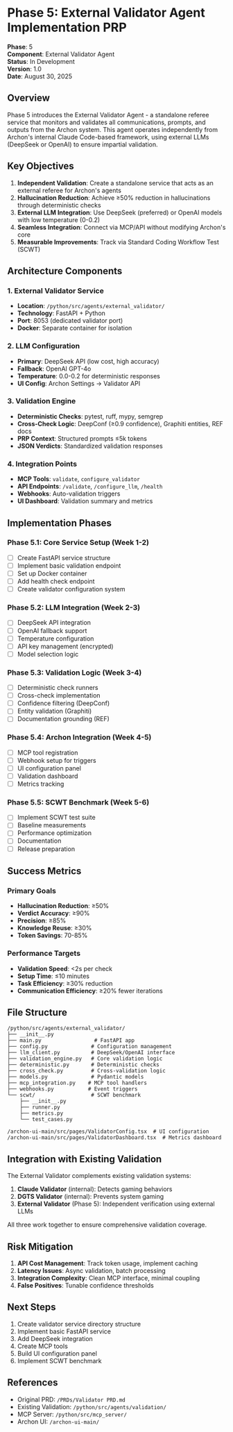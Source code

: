 # Phase 5: External Validator Agent Implementation PRP

**Phase**: 5  
**Component**: External Validator Agent  
**Status**: In Development  
**Version**: 1.0  
**Date**: August 30, 2025

## Overview

Phase 5 introduces the External Validator Agent - a standalone referee service that monitors and validates all communications, prompts, and outputs from the Archon system. This agent operates independently from Archon's internal Claude Code-based framework, using external LLMs (DeepSeek or OpenAI) to ensure impartial validation.

## Key Objectives

1. **Independent Validation**: Create a standalone service that acts as an external referee for Archon's agents
2. **Hallucination Reduction**: Achieve ≥50% reduction in hallucinations through deterministic checks
3. **External LLM Integration**: Use DeepSeek (preferred) or OpenAI models with low temperature (0-0.2)
4. **Seamless Integration**: Connect via MCP/API without modifying Archon's core
5. **Measurable Improvements**: Track via Standard Coding Workflow Test (SCWT)

## Architecture Components

### 1. External Validator Service
- **Location**: `/python/src/agents/external_validator/`
- **Technology**: FastAPI + Python
- **Port**: 8053 (dedicated validator port)
- **Docker**: Separate container for isolation

### 2. LLM Configuration
- **Primary**: DeepSeek API (low cost, high accuracy)
- **Fallback**: OpenAI GPT-4o
- **Temperature**: 0.0-0.2 for deterministic responses
- **UI Config**: Archon Settings → Validator API

### 3. Validation Engine
- **Deterministic Checks**: pytest, ruff, mypy, semgrep
- **Cross-Check Logic**: DeepConf (≥0.9 confidence), Graphiti entities, REF docs
- **PRP Context**: Structured prompts ≤5k tokens
- **JSON Verdicts**: Standardized validation responses

### 4. Integration Points
- **MCP Tools**: `validate`, `configure_validator`
- **API Endpoints**: `/validate`, `/configure_llm`, `/health`
- **Webhooks**: Auto-validation triggers
- **UI Dashboard**: Validation summary and metrics

## Implementation Phases

### Phase 5.1: Core Service Setup (Week 1-2)
- [ ] Create FastAPI service structure
- [ ] Implement basic validation endpoint
- [ ] Set up Docker container
- [ ] Add health check endpoint
- [ ] Create validator configuration system

### Phase 5.2: LLM Integration (Week 2-3)
- [ ] DeepSeek API integration
- [ ] OpenAI fallback support
- [ ] Temperature configuration
- [ ] API key management (encrypted)
- [ ] Model selection logic

### Phase 5.3: Validation Logic (Week 3-4)
- [ ] Deterministic check runners
- [ ] Cross-check implementation
- [ ] Confidence filtering (DeepConf)
- [ ] Entity validation (Graphiti)
- [ ] Documentation grounding (REF)

### Phase 5.4: Archon Integration (Week 4-5)
- [ ] MCP tool registration
- [ ] Webhook setup for triggers
- [ ] UI configuration panel
- [ ] Validation dashboard
- [ ] Metrics tracking

### Phase 5.5: SCWT Benchmark (Week 5-6)
- [ ] Implement SCWT test suite
- [ ] Baseline measurements
- [ ] Performance optimization
- [ ] Documentation
- [ ] Release preparation

## Success Metrics

### Primary Goals
- **Hallucination Reduction**: ≥50%
- **Verdict Accuracy**: ≥90%
- **Precision**: ≥85%
- **Knowledge Reuse**: ≥30%
- **Token Savings**: 70-85%

### Performance Targets
- **Validation Speed**: <2s per check
- **Setup Time**: ≤10 minutes
- **Task Efficiency**: ≥30% reduction
- **Communication Efficiency**: ≥20% fewer iterations

## File Structure

```
/python/src/agents/external_validator/
├── __init__.py
├── main.py                 # FastAPI app
├── config.py              # Configuration management
├── llm_client.py          # DeepSeek/OpenAI interface
├── validation_engine.py   # Core validation logic
├── deterministic.py       # Deterministic checks
├── cross_check.py         # Cross-validation logic
├── models.py              # Pydantic models
├── mcp_integration.py    # MCP tool handlers
├── webhooks.py           # Event triggers
└── scwt/                  # SCWT benchmark
    ├── __init__.py
    ├── runner.py
    ├── metrics.py
    └── test_cases.py

/archon-ui-main/src/pages/ValidatorConfig.tsx  # UI configuration
/archon-ui-main/src/pages/ValidatorDashboard.tsx  # Metrics dashboard
```

## Integration with Existing Validation

The External Validator complements existing validation systems:

1. **Claude Validator** (internal): Detects gaming behaviors
2. **DGTS Validator** (internal): Prevents system gaming
3. **External Validator** (Phase 5): Independent verification using external LLMs

All three work together to ensure comprehensive validation coverage.

## Risk Mitigation

1. **API Cost Management**: Track token usage, implement caching
2. **Latency Issues**: Async validation, batch processing
3. **Integration Complexity**: Clean MCP interface, minimal coupling
4. **False Positives**: Tunable confidence thresholds

## Next Steps

1. Create validator service directory structure
2. Implement basic FastAPI service
3. Add DeepSeek integration
4. Create MCP tools
5. Build UI configuration panel
6. Implement SCWT benchmark

## References

- Original PRD: `/PRDs/Validator PRD.md`
- Existing Validation: `/python/src/agents/validation/`
- MCP Server: `/python/src/mcp_server/`
- Archon UI: `/archon-ui-main/`